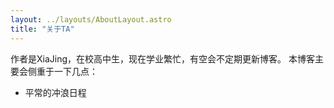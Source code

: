 ```yaml
---
layout: ../layouts/AboutLayout.astro
title: "关于TA"
---
```


作者是XiaJing，在校高中生，现在学业繁忙，有空会不定期更新博客。
本博客主要会侧重于一下几点：
- 平常的冲浪日程
